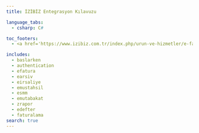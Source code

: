 ```yaml
---
title: İZİBİZ Entegrasyon Kılavuzu

language_tabs:
  - csharp: C#

toc_footers:
  - <a href='https://www.izibiz.com.tr/index.php/urun-ve-hizmetler/e-fatura-destek/efatura-portal-test-hesabi' target='_blank'>Test Hesabı Talep Formu</a>

includes:
  - baslarken
  - authentication
  - efatura
  - earsiv
  - eirsaliye
  - emustahsil
  - esmm
  - emutabakat
  - zrapor
  - edefter
  - faturalama
search: true
---
```

